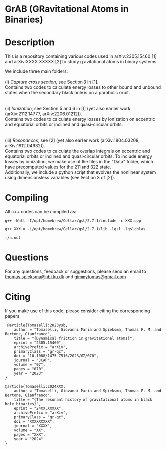 # GrAB (GRavitational Atoms in Binaries)
# Description
This is a repository containing various codes used in arXiv:2305.15460 [1] and arXiv:XXXX.XXXXX [2] to study gravitational atoms in binary systems. 

We include three main folders:\
\
(i) *Capture cross section*, see Section 3 in [1].\
Contains two codes to calculate energy losses to other bound and unbound states when the secondary black hole is on a parabolic orbit.\
\
\
(ii) *Ionization*, see Section 5 and 6 in [1] (yet also earlier work (arXiv:2112.14777, arXiv:2206.01212)). \
Contains two codes to calculate energy losses by ionization on eccentric and equatorial orbits or inclined and quasi-circular orbits.\
\
\
(iii) *Resonances*, see [2] (yet also earlier work (arXiv:1804.03208, arXiv:1912.04932)).\
Contains two codes to calculate the overlap integrals on eccentric and equatorial orbits or inclined and quasi-circular orbits. To include energy losses by ionization, we make use of the files in the "Data" folder, which have precomputed values for the 211 and 322 state.\
Additionally, we include a python script that evolves the nonlinear system using dimensionsless variables (see Section 3 of [2]).
# Compiling
All c++ codes can be compiled as:
<pre><code>g++ -Wall -I/opt/homebrew/Cellar/gsl/2.7.1/include -c XXX.cpp
  
g++ XXX.o -L/opt/homebrew/Cellar/gsl/2.7.1/lib -lgsl -lgslcblas

./a.out
</code></pre>
# Questions
For any questions, feedback or suggestions, please send an email to <a href="mailto:thomas.spieksma@nbi.ku.dk">thomas.spieksma@nbi.ku.dk</a> and <a href="mailto:gimmytomas@gmail.com">gimmytomas@gmail.com</a>
# Citing
If you make use of this code, please consider citing the corresponding papers:
<pre><code> @article{Tomaselli:2023ysb,
    author = "Tomaselli, Giovanni Maria and Spieksma, Thomas F. M. and Bertone, Gianfranco",
    title = "{Dynamical friction in gravitational atoms}",
    eprint = "2305.15460",
    archivePrefix = "arXiv",
    primaryClass = "gr-qc",
    doi = "10.1088/1475-7516/2023/07/070",
    journal = "JCAP",
    volume = "07",
    pages = "070",
    year = "2023"
}
  
@article{Tomaselli:2024XXX,
    author = "Tomaselli, Giovanni Maria and Spieksma, Thomas F. M. and Bertone, Gianfranco",
    title = "{The resonant history of gravitational atoms in black hole binaries}",
    eprint = "24XX.XXXXX",
    archivePrefix = "arXiv",
    primaryClass = "gr-qc",
    doi = "XXXXXXXXX",
    journal = "XXXX",
    volume = "XX",
    pages = "XXX",
    year = "2024"
}</code></pre>
